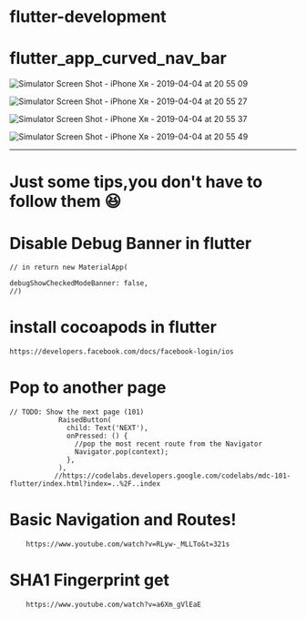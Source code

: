 # flutter-development


# flutter_app_curved_nav_bar
![Simulator Screen Shot - iPhone Xʀ - 2019-04-04 at 20 55 09](https://user-images.githubusercontent.com/38970774/55557259-0f5d8a00-571c-11e9-81d9-e5d651d9195b.png)

![Simulator Screen Shot - iPhone Xʀ - 2019-04-04 at 20 55 27](https://user-images.githubusercontent.com/38970774/55557263-11bfe400-571c-11e9-9a01-b15db17e7f4e.png)

![Simulator Screen Shot - iPhone Xʀ - 2019-04-04 at 20 55 37](https://user-images.githubusercontent.com/38970774/55557266-12f11100-571c-11e9-80d3-798b7ded19f9.png)

![Simulator Screen Shot - iPhone Xʀ - 2019-04-04 at 20 55 49](https://user-images.githubusercontent.com/38970774/55557268-14bad480-571c-11e9-9910-c515a096a1be.png)


------------------------------

# 


























#  Just some tips,you don't have to follow them 😆


# Disable Debug Banner in flutter

    // in return new MaterialApp(
  
    debugShowCheckedModeBanner: false,
    //)
  
  
# install cocoapods in flutter
    https://developers.facebook.com/docs/facebook-login/ios
  
  
# Pop to another page

    // TODO: Show the next page (101) 
                RaisedButton(
                  child: Text('NEXT'),
                  onPressed: () {
                    //pop the most recent route from the Navigator
                    Navigator.pop(context);
                  },
                ),
               //https://codelabs.developers.google.com/codelabs/mdc-101-flutter/index.html?index=..%2F..index
                
             
#  Basic Navigation and Routes!

        https://www.youtube.com/watch?v=RLyw-_MLLTo&t=321s
        
# SHA1 Fingerprint get

        https://www.youtube.com/watch?v=a6Xm_gVlEaE
